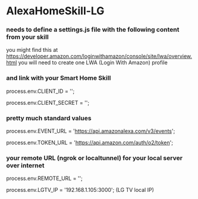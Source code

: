 # AlexaHomeSkill-LG



### needs to define a settings.js file with the following content from your skill
you might find this at https://developer.amazon.com/loginwithamazon/console/site/lwa/overview.html
you will need to create one LWA (Login With Amazon) profile
### and link with your Smart Home Skill
process.env.CLIENT_ID     = '';

process.env.CLIENT_SECRET = '';

### pretty much standard values
process.env.EVENT_URL     = 'https://api.amazonalexa.com/v3/events';

process.env.TOKEN_URL     = 'https://api.amazon.com/auth/o2/token';

### your remote URL (ngrok or localtunnel) for your local server over internet
process.env.REMOTE_URL    = '';

process.env.LGTV_IP = '192.168.1.105:3000'; (LG TV local IP)
